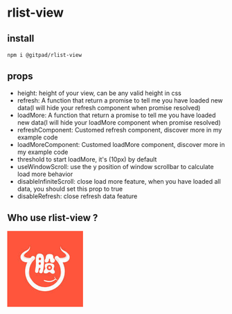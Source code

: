 # rlist-view



## install

```shell
npm i @gitpad/rlist-view
```

## props

* height: height of your view, can be any valid height in css
* refresh: A function that return a promise to tell me you have loaded new data(I will hide your refresh component when promise resolved)
* loadMore: A function that return a promise to tell me you have loaded new data(I will hide your loadMore component when promise resolved)
* refreshComponent: Customed refresh component, discover more in my example code
* loadMoreComponent: Customed loadMore component, discover more in my example code
* threshold to start loadMore, it's (10px) by default
* useWindowScroll: use the y position of window scrollbar to calculate load more behavior
* disableInfiniteScroll: close load more feature, when you have loaded all data, you should set this prop to true
* disableRefresh: close refresh data feature

## Who use rlist-view ?

![股多多](docs/images/gdd-logo.jpg)

